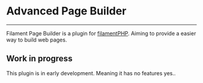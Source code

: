 # Advanced Page Builder
***
Filament Page Builder is a plugin for 
[filamentPHP](https://filamentphp.com/). Aiming to provide a easier way to
build web pages. 

## Work in progress
This plugin is in early development. Meaning it has no features yes..


